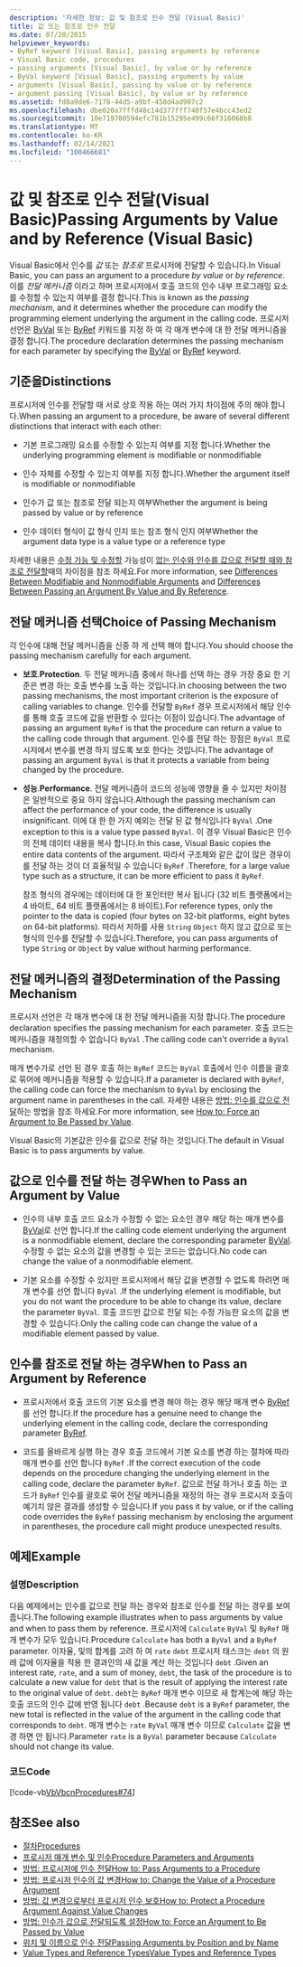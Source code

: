 ```yaml
---
description: '자세한 정보: 값 및 참조로 인수 전달 (Visual Basic)'
title: 값 또는 참조로 인수 전달
ms.date: 07/20/2015
helpviewer_keywords:
- ByRef keyword [Visual Basic], passing arguments by reference
- Visual Basic code, procedures
- passing arguments [Visual Basic], by value or by reference
- ByVal keyword [Visual Basic], passing arguments by value
- arguments [Visual Basic], passing by value or by reference
- argument passing [Visual Basic], by value or by reference
ms.assetid: fd8a9de6-7178-44d5-a9bf-458d4ad907c2
ms.openlocfilehash: dbe020a7fffd48c14d377fff740f57e4bcc43ed2
ms.sourcegitcommit: 10e719780594efc781b15295e499c66f316068b8
ms.translationtype: MT
ms.contentlocale: ko-KR
ms.lasthandoff: 02/14/2021
ms.locfileid: "100466681"
---
```

# <a name="passing-arguments-by-value-and-by-reference-visual-basic"></a><span data-ttu-id="4a167-103">값 및 참조로 인수 전달(Visual Basic)</span><span class="sxs-lookup"><span data-stu-id="4a167-103">Passing Arguments by Value and by Reference (Visual Basic)</span></span>

<span data-ttu-id="4a167-104">Visual Basic에서 인수를 *값* 또는 *참조로* 프로시저에 전달할 수 있습니다.</span><span class="sxs-lookup"><span data-stu-id="4a167-104">In Visual Basic, you can pass an argument to a procedure *by value* or *by reference*.</span></span> <span data-ttu-id="4a167-105">이를 *전달 메커니즘* 이라고 하며 프로시저에서 호출 코드의 인수 내부 프로그래밍 요소를 수정할 수 있는지 여부를 결정 합니다.</span><span class="sxs-lookup"><span data-stu-id="4a167-105">This is known as the *passing mechanism*, and it determines whether the procedure can modify the programming element underlying the argument in the calling code.</span></span> <span data-ttu-id="4a167-106">프로시저 선언은 [ByVal](../../../language-reference/modifiers/byval.md) 또는 [ByRef](../../../language-reference/modifiers/byref.md) 키워드를 지정 하 여 각 매개 변수에 대 한 전달 메커니즘을 결정 합니다.</span><span class="sxs-lookup"><span data-stu-id="4a167-106">The procedure declaration determines the passing mechanism for each parameter by specifying the [ByVal](../../../language-reference/modifiers/byval.md) or [ByRef](../../../language-reference/modifiers/byref.md) keyword.</span></span>  
  
## <a name="distinctions"></a><span data-ttu-id="4a167-107">기준을</span><span class="sxs-lookup"><span data-stu-id="4a167-107">Distinctions</span></span>  

 <span data-ttu-id="4a167-108">프로시저에 인수를 전달할 때 서로 상호 작용 하는 여러 가지 차이점에 주의 해야 합니다.</span><span class="sxs-lookup"><span data-stu-id="4a167-108">When passing an argument to a procedure, be aware of several different distinctions that interact with each other:</span></span>  
  
- <span data-ttu-id="4a167-109">기본 프로그래밍 요소를 수정할 수 있는지 여부를 지정 합니다.</span><span class="sxs-lookup"><span data-stu-id="4a167-109">Whether the underlying programming element is modifiable or nonmodifiable</span></span>  
  
- <span data-ttu-id="4a167-110">인수 자체를 수정할 수 있는지 여부를 지정 합니다.</span><span class="sxs-lookup"><span data-stu-id="4a167-110">Whether the argument itself is modifiable or nonmodifiable</span></span>  
  
- <span data-ttu-id="4a167-111">인수가 값 또는 참조로 전달 되는지 여부</span><span class="sxs-lookup"><span data-stu-id="4a167-111">Whether the argument is being passed by value or by reference</span></span>  
  
- <span data-ttu-id="4a167-112">인수 데이터 형식이 값 형식 인지 또는 참조 형식 인지 여부</span><span class="sxs-lookup"><span data-stu-id="4a167-112">Whether the argument data type is a value type or a reference type</span></span>  
  
 <span data-ttu-id="4a167-113">자세한 내용은 [수정 가능 및 수정할](./differences-between-modifiable-and-nonmodifiable-arguments.md) 가능성이 [없는 인수와 인수를 값으로 전달할 때와 참조로 전달할](./differences-between-passing-an-argument-by-value-and-by-reference.md)때의 차이점을 참조 하세요.</span><span class="sxs-lookup"><span data-stu-id="4a167-113">For more information, see [Differences Between Modifiable and Nonmodifiable Arguments](./differences-between-modifiable-and-nonmodifiable-arguments.md) and [Differences Between Passing an Argument By Value and By Reference](./differences-between-passing-an-argument-by-value-and-by-reference.md).</span></span>  
  
## <a name="choice-of-passing-mechanism"></a><span data-ttu-id="4a167-114">전달 메커니즘 선택</span><span class="sxs-lookup"><span data-stu-id="4a167-114">Choice of Passing Mechanism</span></span>  

 <span data-ttu-id="4a167-115">각 인수에 대해 전달 메커니즘을 신중 하 게 선택 해야 합니다.</span><span class="sxs-lookup"><span data-stu-id="4a167-115">You should choose the passing mechanism carefully for each argument.</span></span>  
  
- <span data-ttu-id="4a167-116">**보호**.</span><span class="sxs-lookup"><span data-stu-id="4a167-116">**Protection**.</span></span> <span data-ttu-id="4a167-117">두 전달 메커니즘 중에서 하나를 선택 하는 경우 가장 중요 한 기준은 변경 하는 호출 변수를 노출 하는 것입니다.</span><span class="sxs-lookup"><span data-stu-id="4a167-117">In choosing between the two passing mechanisms, the most important criterion is the exposure of calling variables to change.</span></span> <span data-ttu-id="4a167-118">인수를 전달할 `ByRef` 경우 프로시저에서 해당 인수를 통해 호출 코드에 값을 반환할 수 있다는 이점이 있습니다.</span><span class="sxs-lookup"><span data-stu-id="4a167-118">The advantage of passing an argument `ByRef` is that the procedure can return a value to the calling code through that argument.</span></span> <span data-ttu-id="4a167-119">인수를 전달 하는 장점은 `ByVal` 프로시저에서 변수를 변경 하지 않도록 보호 한다는 것입니다.</span><span class="sxs-lookup"><span data-stu-id="4a167-119">The advantage of passing an argument `ByVal` is that it protects a variable from being changed by the procedure.</span></span>  
  
- <span data-ttu-id="4a167-120">**성능**.</span><span class="sxs-lookup"><span data-stu-id="4a167-120">**Performance**.</span></span> <span data-ttu-id="4a167-121">전달 메커니즘이 코드의 성능에 영향을 줄 수 있지만 차이점은 일반적으로 중요 하지 않습니다.</span><span class="sxs-lookup"><span data-stu-id="4a167-121">Although the passing mechanism can affect the performance of your code, the difference is usually insignificant.</span></span> <span data-ttu-id="4a167-122">이에 대 한 한 가지 예외는 전달 된 값 형식입니다 `ByVal` .</span><span class="sxs-lookup"><span data-stu-id="4a167-122">One exception to this is a value type passed `ByVal`.</span></span> <span data-ttu-id="4a167-123">이 경우 Visual Basic은 인수의 전체 데이터 내용을 복사 합니다.</span><span class="sxs-lookup"><span data-stu-id="4a167-123">In this case, Visual Basic copies the entire data contents of the argument.</span></span> <span data-ttu-id="4a167-124">따라서 구조체와 같은 값이 많은 경우이를 전달 하는 것이 더 효율적일 수 있습니다 `ByRef` .</span><span class="sxs-lookup"><span data-stu-id="4a167-124">Therefore, for a large value type such as a structure, it can be more efficient to pass it `ByRef`.</span></span>  
  
     <span data-ttu-id="4a167-125">참조 형식의 경우에는 데이터에 대 한 포인터만 복사 됩니다 (32 비트 플랫폼에서는 4 바이트, 64 비트 플랫폼에서는 8 바이트).</span><span class="sxs-lookup"><span data-stu-id="4a167-125">For reference types, only the pointer to the data is copied (four bytes on 32-bit platforms, eight bytes on 64-bit platforms).</span></span> <span data-ttu-id="4a167-126">따라서 저하를 사용 `String` `Object` 하지 않고 값으로 또는 형식의 인수를 전달할 수 있습니다.</span><span class="sxs-lookup"><span data-stu-id="4a167-126">Therefore, you can pass arguments of type `String` or `Object` by value without harming performance.</span></span>  
  
## <a name="determination-of-the-passing-mechanism"></a><span data-ttu-id="4a167-127">전달 메커니즘의 결정</span><span class="sxs-lookup"><span data-stu-id="4a167-127">Determination of the Passing Mechanism</span></span>  

 <span data-ttu-id="4a167-128">프로시저 선언은 각 매개 변수에 대 한 전달 메커니즘을 지정 합니다.</span><span class="sxs-lookup"><span data-stu-id="4a167-128">The procedure declaration specifies the passing mechanism for each parameter.</span></span> <span data-ttu-id="4a167-129">호출 코드는 메커니즘을 재정의할 수 없습니다 `ByVal` .</span><span class="sxs-lookup"><span data-stu-id="4a167-129">The calling code can't override a `ByVal` mechanism.</span></span>  
  
 <span data-ttu-id="4a167-130">매개 변수가로 선언 된 경우 호출 하는 `ByRef` 코드는 `ByVal` 호출에서 인수 이름을 괄호로 묶어에 메커니즘을 적용할 수 있습니다.</span><span class="sxs-lookup"><span data-stu-id="4a167-130">If a parameter is declared with `ByRef`, the calling code can force the mechanism to `ByVal` by enclosing the argument name in parentheses in the call.</span></span> <span data-ttu-id="4a167-131">자세한 내용은 [방법: 인수를 값으로 전달](./how-to-force-an-argument-to-be-passed-by-value.md)하는 방법을 참조 하세요.</span><span class="sxs-lookup"><span data-stu-id="4a167-131">For more information, see [How to: Force an Argument to Be Passed by Value](./how-to-force-an-argument-to-be-passed-by-value.md).</span></span>  
  
 <span data-ttu-id="4a167-132">Visual Basic의 기본값은 인수를 값으로 전달 하는 것입니다.</span><span class="sxs-lookup"><span data-stu-id="4a167-132">The default in Visual Basic is to pass arguments by value.</span></span>  
  
## <a name="when-to-pass-an-argument-by-value"></a><span data-ttu-id="4a167-133">값으로 인수를 전달 하는 경우</span><span class="sxs-lookup"><span data-stu-id="4a167-133">When to Pass an Argument by Value</span></span>  
  
- <span data-ttu-id="4a167-134">인수의 내부 호출 코드 요소가 수정할 수 없는 요소인 경우 해당 하는 매개 변수를 [ByVal](../../../language-reference/modifiers/byval.md)로 선언 합니다.</span><span class="sxs-lookup"><span data-stu-id="4a167-134">If the calling code element underlying the argument is a nonmodifiable element, declare the corresponding parameter [ByVal](../../../language-reference/modifiers/byval.md).</span></span> <span data-ttu-id="4a167-135">수정할 수 없는 요소의 값을 변경할 수 있는 코드는 없습니다.</span><span class="sxs-lookup"><span data-stu-id="4a167-135">No code can change the value of a nonmodifiable element.</span></span>  
  
- <span data-ttu-id="4a167-136">기본 요소를 수정할 수 있지만 프로시저에서 해당 값을 변경할 수 없도록 하려면 매개 변수를 선언 합니다 `ByVal` .</span><span class="sxs-lookup"><span data-stu-id="4a167-136">If the underlying element is modifiable, but you do not want the procedure to be able to change its value, declare the parameter `ByVal`.</span></span> <span data-ttu-id="4a167-137">호출 코드만 값으로 전달 되는 수정 가능한 요소의 값을 변경할 수 있습니다.</span><span class="sxs-lookup"><span data-stu-id="4a167-137">Only the calling code can change the value of a modifiable element passed by value.</span></span>  
  
## <a name="when-to-pass-an-argument-by-reference"></a><span data-ttu-id="4a167-138">인수를 참조로 전달 하는 경우</span><span class="sxs-lookup"><span data-stu-id="4a167-138">When to Pass an Argument by Reference</span></span>  
  
- <span data-ttu-id="4a167-139">프로시저에서 호출 코드의 기본 요소를 변경 해야 하는 경우 해당 매개 변수 [ByRef](../../../language-reference/modifiers/byref.md)를 선언 합니다.</span><span class="sxs-lookup"><span data-stu-id="4a167-139">If the procedure has a genuine need to change the underlying element in the calling code, declare the corresponding parameter [ByRef](../../../language-reference/modifiers/byref.md).</span></span>  
  
- <span data-ttu-id="4a167-140">코드를 올바르게 실행 하는 경우 호출 코드에서 기본 요소를 변경 하는 절차에 따라 매개 변수를 선언 합니다 `ByRef` .</span><span class="sxs-lookup"><span data-stu-id="4a167-140">If the correct execution of the code depends on the procedure changing the underlying element in the calling code, declare the parameter `ByRef`.</span></span> <span data-ttu-id="4a167-141">값으로 전달 하거나 호출 하는 코드가 `ByRef` 인수를 괄호로 묶어 전달 메커니즘을 재정의 하는 경우 프로시저 호출이 예기치 않은 결과를 생성할 수 있습니다.</span><span class="sxs-lookup"><span data-stu-id="4a167-141">If you pass it by value, or if the calling code overrides the `ByRef` passing mechanism by enclosing the argument in parentheses, the procedure call might produce unexpected results.</span></span>  
  
## <a name="example"></a><span data-ttu-id="4a167-142">예제</span><span class="sxs-lookup"><span data-stu-id="4a167-142">Example</span></span>  
  
### <a name="description"></a><span data-ttu-id="4a167-143">설명</span><span class="sxs-lookup"><span data-stu-id="4a167-143">Description</span></span>  

 <span data-ttu-id="4a167-144">다음 예제에서는 인수를 값으로 전달 하는 경우와 참조로 인수를 전달 하는 경우를 보여 줍니다.</span><span class="sxs-lookup"><span data-stu-id="4a167-144">The following example illustrates when to pass arguments by value and when to pass them by reference.</span></span> <span data-ttu-id="4a167-145">프로시저에 `Calculate` `ByVal` 및 `ByRef` 매개 변수가 모두 있습니다.</span><span class="sxs-lookup"><span data-stu-id="4a167-145">Procedure `Calculate` has both a `ByVal` and a `ByRef` parameter.</span></span> <span data-ttu-id="4a167-146">이자율, 및의 합계를 고려 하 여 `rate` `debt` 프로시저 태스크는 `debt` 의 원래 값에 이자율을 적용 한 결과인의 새 값을 계산 하는 것입니다 `debt` .</span><span class="sxs-lookup"><span data-stu-id="4a167-146">Given an interest rate, `rate`, and a sum of money, `debt`, the task of the procedure is to calculate a new value for `debt` that is the result of applying the interest rate to the original value of `debt`.</span></span> <span data-ttu-id="4a167-147">`debt`는 `ByRef` 매개 변수 이므로 새 합계는에 해당 하는 호출 코드의 인수 값에 반영 됩니다 `debt` .</span><span class="sxs-lookup"><span data-stu-id="4a167-147">Because `debt` is a `ByRef` parameter, the new total is reflected in the value of the argument in the calling code that corresponds to `debt`.</span></span> <span data-ttu-id="4a167-148">매개 변수는 `rate` `ByVal` 매개 변수 이므로 `Calculate` 값을 변경 하면 안 됩니다.</span><span class="sxs-lookup"><span data-stu-id="4a167-148">Parameter `rate` is a `ByVal` parameter because `Calculate` should not change its value.</span></span>  
  
### <a name="code"></a><span data-ttu-id="4a167-149">코드</span><span class="sxs-lookup"><span data-stu-id="4a167-149">Code</span></span>  

 [!code-vb[VbVbcnProcedures#74](~/samples/snippets/visualbasic/VS_Snippets_VBCSharp/VbVbcnProcedures/VB/Class2.vb#74)]  
  
## <a name="see-also"></a><span data-ttu-id="4a167-150">참조</span><span class="sxs-lookup"><span data-stu-id="4a167-150">See also</span></span>

- [<span data-ttu-id="4a167-151">절차</span><span class="sxs-lookup"><span data-stu-id="4a167-151">Procedures</span></span>](./index.md)
- [<span data-ttu-id="4a167-152">프로시저 매개 변수 및 인수</span><span class="sxs-lookup"><span data-stu-id="4a167-152">Procedure Parameters and Arguments</span></span>](./procedure-parameters-and-arguments.md)
- [<span data-ttu-id="4a167-153">방법: 프로시저에 인수 전달</span><span class="sxs-lookup"><span data-stu-id="4a167-153">How to: Pass Arguments to a Procedure</span></span>](./how-to-pass-arguments-to-a-procedure.md)
- [<span data-ttu-id="4a167-154">방법: 프로시저 인수의 값 변경</span><span class="sxs-lookup"><span data-stu-id="4a167-154">How to: Change the Value of a Procedure Argument</span></span>](./how-to-change-the-value-of-a-procedure-argument.md)
- [<span data-ttu-id="4a167-155">방법: 값 변경으로부터 프로시저 인수 보호</span><span class="sxs-lookup"><span data-stu-id="4a167-155">How to: Protect a Procedure Argument Against Value Changes</span></span>](./how-to-protect-a-procedure-argument-against-value-changes.md)
- [<span data-ttu-id="4a167-156">방법: 인수가 값으로 전달되도록 설정</span><span class="sxs-lookup"><span data-stu-id="4a167-156">How to: Force an Argument to Be Passed by Value</span></span>](./how-to-force-an-argument-to-be-passed-by-value.md)
- [<span data-ttu-id="4a167-157">위치 및 이름으로 인수 전달</span><span class="sxs-lookup"><span data-stu-id="4a167-157">Passing Arguments by Position and by Name</span></span>](./passing-arguments-by-position-and-by-name.md)
- [<span data-ttu-id="4a167-158">Value Types and Reference Types</span><span class="sxs-lookup"><span data-stu-id="4a167-158">Value Types and Reference Types</span></span>](../data-types/value-types-and-reference-types.md)

